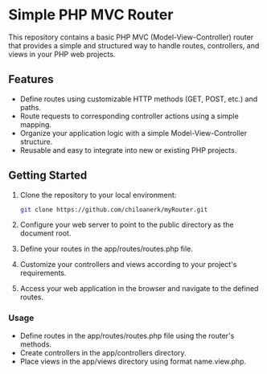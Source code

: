 # Simple PHP MVC Router

This repository contains a basic PHP MVC (Model-View-Controller) router that provides a simple and structured way to handle routes, controllers, and views in your PHP web projects.

## Features

- Define routes using customizable HTTP methods (GET, POST, etc.) and paths.
- Route requests to corresponding controller actions using a simple mapping.
- Organize your application logic with a simple Model-View-Controller structure.
- Reusable and easy to integrate into new or existing PHP projects.

## Getting Started

1. Clone the repository to your local environment:

   ```bash
   git clone https://github.com/chiloanerk/myRouter.git
2. Configure your web server to point to the public directory as the document root.
3. Define your routes in the app/routes/routes.php file.
4. Customize your controllers and views according to your project's requirements.
5. Access your web application in the browser and navigate to the defined routes.

### Usage
- Define routes in the app/routes/routes.php file using the router's methods.
- Create controllers in the app/controllers directory.
- Place views in the app/views directory using format name.view.php.